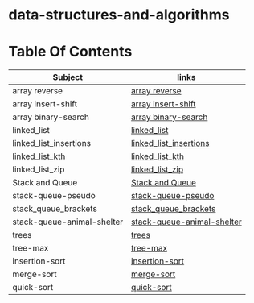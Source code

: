 # data-structures-and-algorithms

# Table Of Contents

| Subject     | links |
| ----------- | ----------- |
| array reverse | [array reverse](https://github.com/mrobeidat/data-structures-and-algorithms-401/blob/array-reverse/README.md) |
| array insert-shift | [array insert-shift](https://github.com/mrobeidat/data-structures-and-algorithms-401/blob/array-insert-shift/README.md) |
| array binary-search | [ array binary-search ](https://github.com/mrobeidat/data-structures-and-algorithms-401/blob/array-binary-search/README.md) |
| linked_list | [linked_list](https://github.com/mrobeidat/data-structures-and-algorithms-401/blob/linked-list/README.md) |
| linked_list_insertions | [linked_list_insertions](https://github.com/mrobeidat/data-structures-and-algorithms-401/tree/linked-list-insertions) |
| linked_list_kth | [linked_list_kth](https://github.com/mrobeidat/data-structures-and-algorithms-401/tree/linked-list-kth) |
| linked_list_zip | [linked_list_zip](https://github.com/mrobeidat/data-structures-and-algorithms-401/blob/linked-list-zip/README.md) |
| Stack and Queue | [Stack and Queue](https://github.com/mrobeidat/data-structures-and-algorithms-401/tree/stack-and-queue) |
| stack-queue-pseudo | [stack-queue-pseudo](https://github.com/mrobeidat/data-structures-and-algorithms-401/tree/stack-queue-pseudo) |
| stack_queue_brackets | [stack_queue_brackets](https://github.com/mrobeidat/data-structures-and-algorithms-401/blob/stack-queue-brackets/stack-and-queue/stack/README.md) |
| stack-queue-animal-shelter | [stack-queue-animal-shelter](https://github.com/mrobeidat/data-structures-and-algorithms-401/blob/stack-queue-animal-shelter/stack-and-queue/stack/README.md) |
| trees | [trees](https://github.com/mrobeidat/data-structures-and-algorithms-401/blob/trees/stack-and-queue/stack/README.md) |
| tree-max | [tree-max](https://github.com/mrobeidat/data-structures-and-algorithms-401/blob/trees-max/trees/README.md) |
| insertion-sort | [insertion-sort](https://github.com/mrobeidat/data-structures-and-algorithms-401/blob/insertion_sortt/README.md) |
| merge-sort | [merge-sort](https://github.com/mrobeidat/data-structures-and-algorithms-401/blob/merge_-sort/merge_sort/README.md) |
| quick-sort | [quick-sort](https://github.com/mrobeidat/data-structures-and-algorithms-401/blob/main/Quick_Sort/README.md) |

